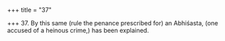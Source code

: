 +++
title = "37"

+++
37. By this same (rule the penance prescribed for) an Abhiśasta, (one accused of a heinous crime,) has been explained.
